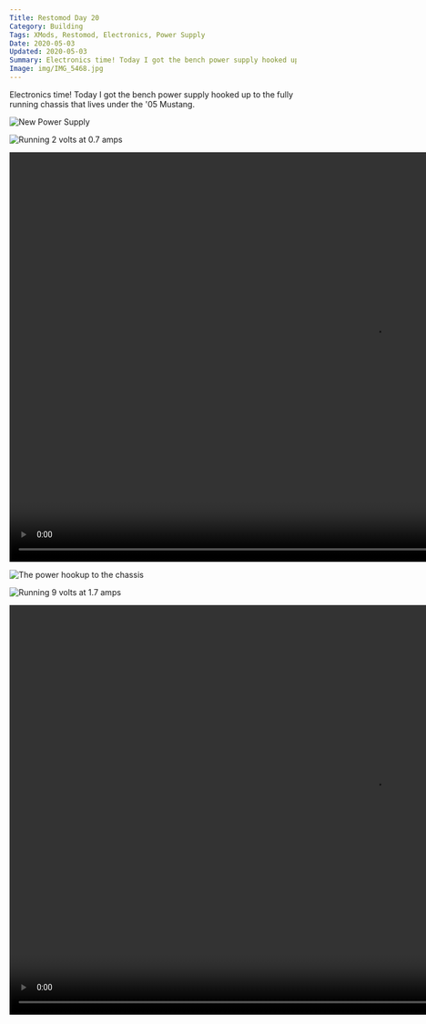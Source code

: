 ```yaml
---
Title: Restomod Day 20
Category: Building
Tags: XMods, Restomod, Electronics, Power Supply
Date: 2020-05-03
Updated: 2020-05-03
Summary: Electronics time! Today I got the bench power supply hooked up to the fully running chassis that lives under the '05 Mustang.
Image: img/IMG_5468.jpg
---
```


Electronics time! Today I got the bench power supply hooked up to the fully
running chassis that lives under the '05 Mustang.

![New Power Supply]({attach}/img/IMG_5465.jpg)

![Running 2 volts at 0.7 amps]({attach}/img/IMG_5467.jpg)

<div class="widevideo">
  <video controls height="720px" width="1280px">
  <source src="{attach}/img/VID_5466.m4v" type="video/mp4">
  Your browser may not support HTML5 Video
  </video>
</div>

![The power hookup to the chassis]({attach}/img/IMG_5468.jpg)

![Running 9 volts at 1.7 amps]({attach}/img/IMG_5473.jpg)

<div class="widevideo">
  <video controls height="720px" width="1280px">
  <source src="{attach}/img/VID_5471.m4v" type="video/mp4">
  Your browser may not support HTML5 Video
  </video>
</div>

